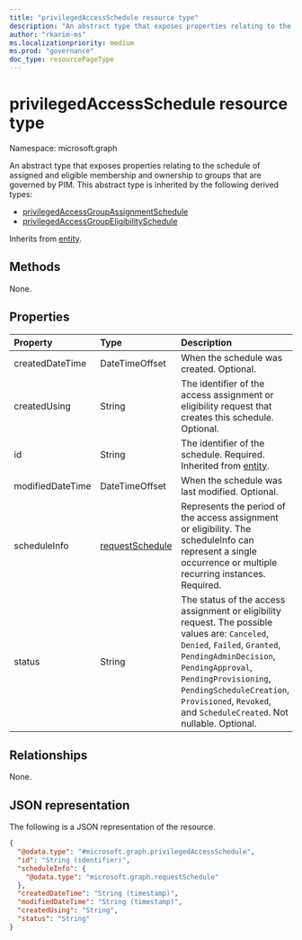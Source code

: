 ```yaml
---
title: "privilegedAccessSchedule resource type"
description: "An abstract type that exposes properties relating to the schedule of assigned and eligible ownership and membership to groups that are governed by PIM."
author: "rkarim-ms"
ms.localizationpriority: medium
ms.prod: "governance"
doc_type: resourcePageType
---
```


# privilegedAccessSchedule resource type

Namespace: microsoft.graph

An abstract type that exposes properties relating to the schedule of assigned and eligible membership and ownership to groups that are governed by PIM. This abstract type is inherited by the following derived types:
+ [privilegedAccessGroupAssignmentSchedule](privilegedaccessgroupassignmentschedule.md)
+ [privilegedAccessGroupEligibilitySchedule](privilegedaccessgroupeligibilityschedule.md)


Inherits from [entity](../resources/entity.md).

## Methods
None.
<!-- |Method|Return type|Description|
|:---|:---|:---|
|[List privilegedAccessSchedules](../api/privilegedaccessschedule-list.md)|[privilegedAccessSchedule](../resources/privilegedaccessschedule.md) collection|Get a list of the [privilegedAccessSchedule](../resources/privilegedaccessschedule.md) objects and their properties.|
|[Get privilegedAccessSchedule](../api/privilegedaccessschedule-get.md)|[privilegedAccessSchedule](../resources/privilegedaccessschedule.md)|Read the properties and relationships of a [privilegedAccessSchedule](../resources/privilegedaccessschedule.md) object.|
|[Update privilegedAccessSchedule](../api/privilegedaccessschedule-update.md)|[privilegedAccessSchedule](../resources/privilegedaccessschedule.md)|Update the properties of a [privilegedAccessSchedule](../resources/privilegedaccessschedule.md) object.|
|[Delete privilegedAccessSchedule](../api/privilegedaccessschedule-delete.md)|None|Delete a [privilegedAccessSchedule](../resources/privilegedaccessschedule.md) object.| -->

## Properties
|Property|Type|Description|
|:---|:---|:---|
|createdDateTime|DateTimeOffset|When the schedule was created. Optional.|
|createdUsing|String|The identifier of the access assignment or eligibility request that creates this schedule. Optional.|
|id|String|The identifier of the schedule. Required. Inherited from [entity](../resources/entity.md).|
|modifiedDateTime|DateTimeOffset|When the schedule was last modified. Optional.|
|scheduleInfo|[requestSchedule](../resources/requestschedule.md)|Represents the period of the access assignment or eligibility. The scheduleInfo can represent a single occurrence or multiple recurring instances. Required.|
|status|String|The status of the access assignment or eligibility request. The possible values are: `Canceled`, `Denied`, `Failed`, `Granted`, `PendingAdminDecision`, `PendingApproval`, `PendingProvisioning`, `PendingScheduleCreation`, `Provisioned`, `Revoked`, and `ScheduleCreated`. Not nullable. Optional.|

## Relationships
None.

## JSON representation
The following is a JSON representation of the resource.
<!-- {
  "blockType": "resource",
  "keyProperty": "id",
  "@odata.type": "microsoft.graph.privilegedAccessSchedule",
  "baseType": "microsoft.graph.entity",
  "openType": false
}
-->
``` json
{
  "@odata.type": "#microsoft.graph.privilegedAccessSchedule",
  "id": "String (identifier)",
  "scheduleInfo": {
    "@odata.type": "microsoft.graph.requestSchedule"
  },
  "createdDateTime": "String (timestamp)",
  "modifiedDateTime": "String (timestamp)",
  "createdUsing": "String",
  "status": "String"
}
```


